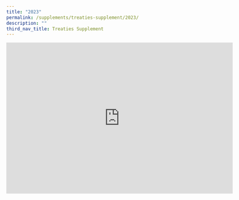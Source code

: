 ```yaml
---
title: "2023"
permalink: /supplements/treaties-supplement/2023/
description: ""
third_nav_title: Treaties Supplement
---
```

<iframe frameborder="0" src="https://data.gov.sg/dataset/register-of-architects/resource/9516b864-1e3c-495e-8e92-4f48ed13334d/view/da01fa04-17f6-4e09-86c2-027d9778a107" height="400" width="600"> </iframe>